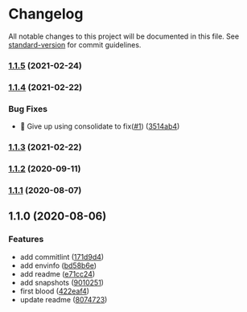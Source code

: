 # Changelog

All notable changes to this project will be documented in this file. See [standard-version](https://github.com/conventional-changelog/standard-version) for commit guidelines.

### [1.1.5](https://github.com/jsany/cli-kit/compare/v1.1.4...v1.1.5) (2021-02-24)

### [1.1.4](https://github.com/jsany/cli-kit/compare/v1.1.3...v1.1.4) (2021-02-22)


### Bug Fixes

* 🐛 Give up using consolidate to fix([#1](https://github.com/jsany/cli-kit/issues/1)) ([3514ab4](https://github.com/jsany/cli-kit/commit/3514ab48c0038d09e9bf4cab1c19a26d5f0dff0f))

### [1.1.3](https://github.com/jsany/cli-kit/compare/v1.1.2...v1.1.3) (2021-02-22)

### [1.1.2](https://github.com/jsany/cli-kit/compare/v1.1.1...v1.1.2) (2020-09-11)

### [1.1.1](https://github.com/jsany/cli-kit/compare/v1.1.0...v1.1.1) (2020-08-07)

## 1.1.0 (2020-08-06)


### Features

* add commitlint ([171d9d4](https://github.com/jsany/cli-kit/commit/171d9d4905fb83f398dfc2a3fb6d17df8c6eb529))
* add envinfo ([bd58b6e](https://github.com/jsany/cli-kit/commit/bd58b6ebe0ce87cecdab4f35dedbcd803c1398f6))
* add readme ([e71cc24](https://github.com/jsany/cli-kit/commit/e71cc24a1e9a3eb50b903dd0b8fc206ad3e25f60))
* add snapshots ([9010251](https://github.com/jsany/cli-kit/commit/90102519300142aa9842a24b5028c977c96d5931))
* first blood ([422eaf4](https://github.com/jsany/cli-kit/commit/422eaf4d1f5f80121dbdd91692f515a16ea580ef))
* update readme ([8074723](https://github.com/jsany/cli-kit/commit/807472300508120c882c072e95281173683daf7e))
